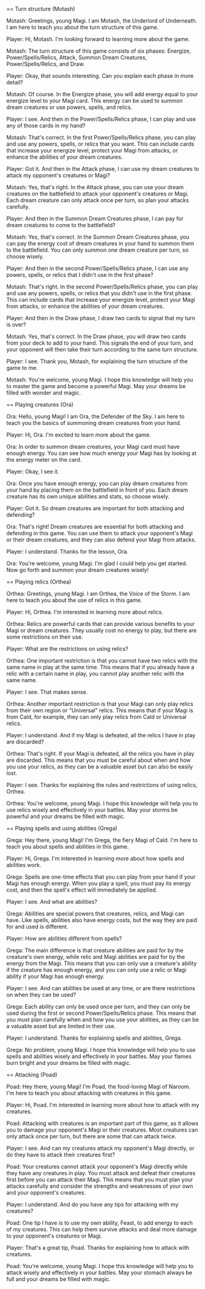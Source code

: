 == Turn structure (Motash)

Motash: Greetings, young Magi. I am Motash, the Underlord of Underneath. I am here to teach you about the turn structure of this game.

Player: Hi, Motash. I'm looking forward to learning more about the game.

Motash: The turn structure of this game consists of six phases: Energize, Power/Spells/Relics, Attack, Summon Dream Creatures, Power/Spells/Relics, and Draw.

Player: Okay, that sounds interesting. Can you explain each phase in more detail?

Motash: Of course. In the Energize phase, you will add energy equal to your energize level to your Magi card. This energy can be used to summon dream creatures or use powers, spells, and relics.

Player: I see. And then in the Power/Spells/Relics phase, I can play and use any of those cards in my hand?

Motash: That's correct. In the first Power/Spells/Relics phase, you can play and use any powers, spells, or relics that you want. This can include cards that increase your energize level, protect your Magi from attacks, or enhance the abilities of your dream creatures.

Player: Got it. And then in the Attack phase, I can use my dream creatures to attack my opponent's creatures or Magi?

Motash: Yes, that's right. In the Attack phase, you can use your dream creatures on the battlefield to attack your opponent's creatures or Magi. Each dream creature can only attack once per turn, so plan your attacks carefully.

Player: And then in the Summon Dream Creatures phase, I can pay for dream creatures to come to the battlefield?

Motash: Yes, that's correct. In the Summon Dream Creatures phase, you can pay the energy cost of dream creatures in your hand to summon them to the battlefield. You can only summon one dream creature per turn, so choose wisely.

Player: And then in the second Power/Spells/Relics phase, I can use any powers, spells, or relics that I didn't use in the first phase?

Motash: That's right. In the second Power/Spells/Relics phase, you can play and use any powers, spells, or relics that you didn't use in the first phase. This can include cards that increase your energize level, protect your Magi from attacks, or enhance the abilities of your dream creatures.

Player: And then in the Draw phase, I draw two cards to signal that my turn is over?

Motash: Yes, that's correct. In the Draw phase, you will draw two cards from your deck to add to your hand. This signals the end of your turn, and your opponent will then take their turn according to the same turn structure.

Player: I see. Thank you, Motash, for explaining the turn structure of the game to me.

Motash: You're welcome, young Magi. I hope this knowledge will help you to master the game and become a powerful Magi. May your dreams be filled with wonder and magic.

== Playing creatures (Ora)

Ora: Hello, young Magi! I am Ora, the Defender of the Sky. I am here to teach you the basics of summoning dream creatures from your hand.

Player: Hi, Ora. I'm excited to learn more about the game.

Ora: In order to summon dream creatures, your Magi card must have enough energy. You can see how much energy your Magi has by looking at the energy meter on the card.

Player: Okay, I see it.

Ora: Once you have enough energy, you can play dream creatures from your hand by placing them on the battlefield in front of you. Each dream creature has its own unique abilities and stats, so choose wisely.

Player: Got it. So dream creatures are important for both attacking and defending?

Ora: That's right! Dream creatures are essential for both attacking and defending in this game. You can use them to attack your opponent's Magi or their dream creatures, and they can also defend your Magi from attacks.

Player: I understand. Thanks for the lesson, Ora.

Ora: You're welcome, young Magi. I'm glad I could help you get started. Now go forth and summon your dream creatures wisely!

== Playing relics (Orthea)

Orthea: Greetings, young Magi. I am Orthea, the Voice of the Storm. I am here to teach you about the use of relics in this game.

Player: Hi, Orthea. I'm interested in learning more about relics.

Orthea: Relics are powerful cards that can provide various benefits to your Magi or dream creatures. They usually cost no energy to play, but there are some restrictions on their use.

Player: What are the restrictions on using relics?

Orthea: One important restriction is that you cannot have two relics with the same name in play at the same time. This means that if you already have a relic with a certain name in play, you cannot play another relic with the same name.

Player: I see. That makes sense.

Orthea: Another important restriction is that your Magi can only play relics from their own region or "Universal" relics. This means that if your Magi is from Cald, for example, they can only play relics from Cald or Universal relics.

Player: I understand. And if my Magi is defeated, all the relics I have in play are discarded?

Orthea: That's right. If your Magi is defeated, all the relics you have in play are discarded. This means that you must be careful about when and how you use your relics, as they can be a valuable asset but can also be easily lost.

Player: I see. Thanks for explaining the rules and restrictions of using relics, Orthea.

Orthea: You're welcome, young Magi. I hope this knowledge will help you to use relics wisely and effectively in your battles. May your storms be powerful and your dreams be filled with magic.

== Playing spells and using abilities (Grega)

Grega: Hey there, young Magi! I'm Grega, the fiery Magi of Cald. I'm here to teach you about spells and abilities in this game.

Player: Hi, Grega. I'm interested in learning more about how spells and abilities work.

Grega: Spells are one-time effects that you can play from your hand if your Magi has enough energy. When you play a spell, you must pay its energy cost, and then the spell's effect will immediately be applied.

Player: I see. And what are abilities?

Grega: Abilities are special powers that creatures, relics, and Magi can have. Like spells, abilities also have energy costs, but the way they are paid for and used is different.

Player: How are abilities different from spells?

Grega: The main difference is that creature abilities are paid for by the creature's own energy, while relic and Magi abilities are paid for by the energy from the Magi. This means that you can only use a creature's ability if the creature has enough energy, and you can only use a relic or Magi ability if your Magi has enough energy.

Player: I see. And can abilities be used at any time, or are there restrictions on when they can be used?

Grega: Each ability can only be used once per turn, and they can only be used during the first or second Power/Spells/Relics phase. This means that you must plan carefully when and how you use your abilities, as they can be a valuable asset but are limited in their use.

Player: I understand. Thanks for explaining spells and abilities, Grega.

Grega: No problem, young Magi. I hope this knowledge will help you to use spells and abilities wisely and effectively in your battles. May your flames burn bright and your dreams be filled with magic.


== Attacking (Poad)

Poad: Hey there, young Magi! I'm Poad, the food-loving Magi of Naroom. I'm here to teach you about attacking with creatures in this game.

Player: Hi, Poad. I'm interested in learning more about how to attack with my creatures.

Poad: Attacking with creatures is an important part of this game, as it allows you to damage your opponent's Magi or their creatures. Most creatures can only attack once per turn, but there are some that can attack twice.

Player: I see. And can my creatures attack my opponent's Magi directly, or do they have to attack their creatures first?

Poad: Your creatures cannot attack your opponent's Magi directly while they have any creatures in play. You must attack and defeat their creatures first before you can attack their Magi. This means that you must plan your attacks carefully and consider the strengths and weaknesses of your own and your opponent's creatures.

Player: I understand. And do you have any tips for attacking with my creatures?

Poad: One tip I have is to use my own ability, Feast, to add energy to each of my creatures. This can help them survive attacks and deal more damage to your opponent's creatures or Magi.

Player: That's a great tip, Poad. Thanks for explaining how to attack with creatures.

Poad: You're welcome, young Magi. I hope this knowledge will help you to attack wisely and effectively in your battles. May your stomach always be full and your dreams be filled with magic.